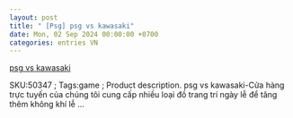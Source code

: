 ```yaml
---
layout: post
title: " [Psg] psg vs kawasaki"
date: Mon, 02 Sep 2024 00:00:00 +0700
categories: entries VN
---
```

[psg vs kawasaki](https://caa.gov.vn/mahj/2024-psg-vs-kawasaki-0901.shtm)

SKU:50347 ; Tags:game ; Product description. psg vs kawasaki-Cửa hàng trực tuyến của chúng tôi cung cấp nhiều loại đồ trang trí ngày lễ để tăng thêm không khí lễ ...

